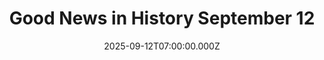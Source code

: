 ---
title: "Good News in History September 12"
date: 2025-09-12T07:00:00.000Z
category: Human Kindness
externalLink: "https://www.goodnewsnetwork.org/events060912/"
image: ""
excerpt: "2,515 years ago today was one of two days in the ancient era of world history that, if events had gone a different way, Western Civilization as we know it may never have sprouted. Athenian citizen soldiers, demonstrating superb athleticism and courage, ran a little over a mile in their heavy armor to smash a […] The post Good News…"
---